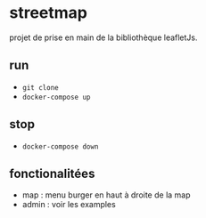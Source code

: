 # streetmap

projet de prise en main de la bibliothèque leafletJs.

## run

 - `git clone`
 - `docker-compose up`

## stop

 - `docker-compose down`

## fonctionalitées

 - map : menu burger en haut à droite de la map
 - admin : voir les examples